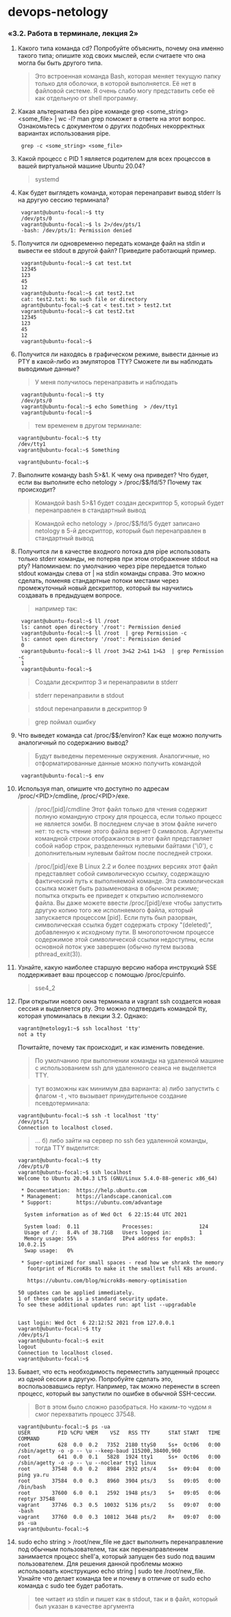 # devops-netology

### «3.2. Работа в терминале, лекция 2»
1. Какого типа команда cd? Попробуйте объяснить, почему она именно такого типа; опишите ход своих мыслей, если считаете что она могла бы быть другого типа.
        
    > Это встроенная команда Bash, которая меняет текущую папку только для оболочки, в которой выполняется. Её нет в файловой системе. 
    Я очень слабо могу представить себе её как отдельную от shell программу.                                                                                                  
        
2. Какая альтернатива без pipe команде grep <some_string> <some_file> | wc -l? man grep поможет в ответе на этот вопрос. Ознакомьтесь с документом о других подобных некорректных вариантах использования pipe.
 
        grep -c <some_string> <some_file>
                                                                                                                                                                                                                   
3. Какой процесс с PID 1 является родителем для всех процессов в вашей виртуальной машине Ubuntu 20.04?

    > systemd

4. Как будет выглядеть команда, которая перенаправит вывод stderr ls на другую сессию терминала?

        vagrant@ubuntu-focal:~$ tty
        /dev/pts/0
        vagrant@ubuntu-focal:~$ ls 2>/dev/pts/1
        -bash: /dev/pts/1: Permission denied

5. Получится ли одновременно передать команде файл на stdin и вывести ее stdout в другой файл? Приведите работающий пример.

        vagrant@ubuntu-focal:~$ cat test.txt
        12345
        123
        45
        12
        vagrant@ubuntu-focal:~$ cat test2.txt
        cat: test2.txt: No such file or directory
        agrant@ubuntu-focal:~$ cat < test.txt > test2.txt
        vagrant@ubuntu-focal:~$ cat test2.txt
        12345
        123
        45
        12
        vagrant@ubuntu-focal:~$

6. Получится ли находясь в графическом режиме, вывести данные из PTY в какой-либо из эмуляторов TTY? Сможете ли вы наблюдать выводимые данные?

    > У меня получилось перенаправить и наблюдать
    
        vagrant@ubuntu-focal:~$ tty
        /dev/pts/0
        vagrant@ubuntu-focal:~$ echo Something  > /dev/tty1
        vagrant@ubuntu-focal:~$   
        
    > тем временем в другом терминале:
        
       vagrant@ubuntu-focal:~$ tty
       /dev/tty1
       vagrant@ubuntu-focal:~$ Something
       
       vagrant@ubuntu-focal:~$                                                                                                                                                                                                                                                                                                                                                                                                                                                                                                                         

7. Выполните команду bash 5>&1. К чему она приведет? Что будет, если вы выполните echo netology > /proc/$$/fd/5? Почему так происходит?

    > Командой bash 5>&1 будет создан дескриптор 5, который будет перенаправлен в стандартный вывод
    
    > Командой  echo netology > /proc/$$/fd/5  будет записано netology в 5-й дескриптор, который был перенаправлен в стандартный вывод                                                                                                                                        

8. Получится ли в качестве входного потока для pipe использовать только stderr команды, не потеряв при этом отображение stdout на pty? Напоминаем: по умолчанию через pipe передается только stdout команды слева от | на stdin команды справа. Это можно сделать, поменяв стандартные потоки местами через промежуточный новый дескриптор, который вы научились создавать в предыдущем вопросе.
    
    > например так:

        vagrant@ubuntu-focal:~$ ll /root
        ls: cannot open directory '/root': Permission denied
        vagrant@ubuntu-focal:~$ ll /root  | grep Permission -c
        ls: cannot open directory '/root': Permission denied
        0
        vagrant@ubuntu-focal:~$ ll /root 3>&2 2>&1 1>&3  | grep Permission -c
        1
        vagrant@ubuntu-focal:~$ 
        
    > Создали дескриптор 3 и перенаправили в stderr
    
    > stderr перенаправили в stdout

    > stdout перенаправили в дескриптор 9

    > grep поймал ошибку                                                                                                                                                                                                                                                                                                                                                                                                                                                                                                                                                                                                                                                                                                                                                                                                                                                                                                                                                                                                                                                                                                                                                                                                                                                                                                                                                                                                                                                                                                                                                                                                                                                                                                                                                                                                                                                                                                                                                                                                                                                                                                                                                                                                                                                                                                                                                                                                                                                                                                                                                                                                                                                                                                                                                                                                                                                                                                                                                                                            
    
9. Что выведет команда cat /proc/$$/environ? Как еще можно получить аналогичный по содержанию вывод?

    > Будут выведены переменные окружения. Аналогичные, но отформатированные данные можно получить командой
        
        vagrant@ubuntu-focal:~$ env                                                                                                                                                                                                                  

10. Используя man, опишите что доступно по адресам /proc/\<PID>/cmdline, /proc/\<PID>/exe.

    > /proc/[pid]/cmdline                        Этот файл только для чтения содержит полную командную строку для процесса, если только процесс не является зомби. В последнем случае в
    этом файле ничего нет: то есть чтение этого файла вернет 0 символов. Аргументы командной строки отображаются в
    этот файл представляет собой набор строк, разделенных нулевыми байтами ('\0'), с дополнительным нулевым байтом после последней строки.

    > /proc/[pid]/exe    В Linux 2.2 и более поздних версиях этот файл представляет собой символическую ссылку, содержащую фактический путь к выполняемой команде. Эта символическая ссылка может быть разыменована в обычном режиме; попытка открыть ее приведет к открытию исполняемого файла. Вы даже можете ввести /proc/[pid]/exe
    чтобы запустить другую копию того же исполняемого файла, который запускается процессом [pid]. Если путь был разорван, символическая ссылка будет содержать строку "(deleted)", добавленную к исходному пути. В многопоточном процессе содержимое
    этой символической ссылки недоступны, если основной поток уже завершен (обычно путем вызова pthread_exit(3)).

11. Узнайте, какую наиболее старшую версию набора инструкций SSE поддерживает ваш процессор с помощью /proc/cpuinfo.
    
    > sse4_2
    
12. При открытии нового окна терминала и vagrant ssh создается новая сессия и выделяется pty. Это можно подтвердить командой tty, которая упоминалась в лекции 3.2. Однако:

        vagrant@netology1:~$ ssh localhost 'tty'
        not a tty
    
    Почитайте, почему так происходит, и как изменить поведение.

    > По умолчанию при выполнении команды на удаленной машине с использованием ssh для удаленного сеанса не выделяется TTY. 
    
    > тут возможны как минимум два варианта:  а) либо запустить с флагом -t , что вызывает принудительное создание псевдотерминала:
                                                                                                                                                                                                                                                                                                                                                                                                                                                            
        vagrant@ubuntu-focal:~$ ssh -t localhost 'tty'
        /dev/pts/1
        Connection to localhost closed.                                                                                                                                                                                                                                                                                                                          

    > ... б) либо зайти на сервер по ssh без удаленной команды, тогда TTY выделится:

        vagrant@ubuntu-focal:~$ tty
        /dev/pts/0
        vagrant@ubuntu-focal:~$ ssh localhost
        Welcome to Ubuntu 20.04.3 LTS (GNU/Linux 5.4.0-88-generic x86_64)
        
         * Documentation:  https://help.ubuntu.com
         * Management:     https://landscape.canonical.com
         * Support:        https://ubuntu.com/advantage
        
          System information as of Wed Oct  6 22:15:44 UTC 2021
        
          System load:  0.11              Processes:               124
          Usage of /:   8.4% of 38.71GB   Users logged in:         1
          Memory usage: 55%               IPv4 address for enp0s3: 10.0.2.15
          Swap usage:   0%
        
         * Super-optimized for small spaces - read how we shrank the memory
           footprint of MicroK8s to make it the smallest full K8s around.
        
           https://ubuntu.com/blog/microk8s-memory-optimisation
        
        50 updates can be applied immediately.
        1 of these updates is a standard security update.
        To see these additional updates run: apt list --upgradable
        
        
        Last login: Wed Oct  6 22:12:52 2021 from 127.0.0.1
        vagrant@ubuntu-focal:~$ tty
        /dev/pts/1
        vagrant@ubuntu-focal:~$ exit
        logout
        Connection to localhost closed.
        vagrant@ubuntu-focal:~$                                                                                                                                                                                                                                                                                                                                                                                                                                                                                                                                                                                                                                                                                                                                                                                                                                                                                                                                                                                                                                                                                                                                                                                                                                                                                                                                                                                                                                                                                                          

13. Бывает, что есть необходимость переместить запущенный процесс из одной сессии в другую. Попробуйте сделать это, воспользовавшись reptyr. Например, так можно перенести в screen процесс, который вы запустили по ошибке в обычной SSH-сессии.

    > Вот в этом было сложно разобраться. Но каким-то чудом я смог перехватить процесс 37548.

        vagrant@ubuntu-focal:~$ ps -ua
        USER         PID %CPU %MEM    VSZ   RSS TTY      STAT START   TIME COMMAND
        root         628  0.0  0.2   7352  2180 ttyS0    Ss+  Oct06   0:00 /sbin/agetty -o -p -- \u --keep-baud 115200,38400,960
        root         641  0.0  0.1   5828  1924 tty1     Ss+  Oct06   0:00 /sbin/agetty -o -p -- \u --noclear tty1 linux
        root       37548  0.0  0.2   8984  2932 pts/4    Ss+  09:04   0:00 ping ya.ru
        root       37584  0.0  0.3   8960  3904 pts/3    Ss   09:05   0:00 /bin/bash
        root       37600  6.0  0.1   2592  1948 pts/3    S+   09:05   0:06 reptyr 37548
        vagrant    37746  0.3  0.5  10032  5136 pts/2    Ss   09:07   0:00 -bash
        vagrant    37760  0.0  0.3  10812  3648 pts/2    R+   09:07   0:00 ps -ua
        vagrant@ubuntu-focal:~$                                                                                                                                                                                                                                                               

14. sudo echo string > /root/new_file не даст выполнить перенаправление под обычным пользователем, так как перенаправлением занимается процесс shell'а, который запущен без sudo под вашим пользователем. Для решения данной проблемы можно использовать конструкцию echo string | sudo tee /root/new_file. Узнайте что делает команда tee и почему в отличие от sudo echo команда с sudo tee будет работать.

      > tee читает из stdin и пишет как в stdout, так и в файл, который был указан в качестве аргумента
                                                                                                                                                                                                                                                                                                                                                                                                                   